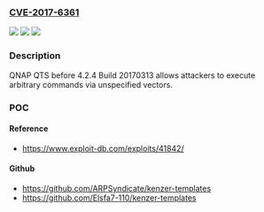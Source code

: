 ### [CVE-2017-6361](https://cve.mitre.org/cgi-bin/cvename.cgi?name=CVE-2017-6361)
![](https://img.shields.io/static/v1?label=Product&message=n%2Fa&color=blue)
![](https://img.shields.io/static/v1?label=Version&message=n%2Fa&color=blue)
![](https://img.shields.io/static/v1?label=Vulnerability&message=n%2Fa&color=brighgreen)

### Description

QNAP QTS before 4.2.4 Build 20170313 allows attackers to execute arbitrary commands via unspecified vectors.

### POC

#### Reference
- https://www.exploit-db.com/exploits/41842/

#### Github
- https://github.com/ARPSyndicate/kenzer-templates
- https://github.com/Elsfa7-110/kenzer-templates

